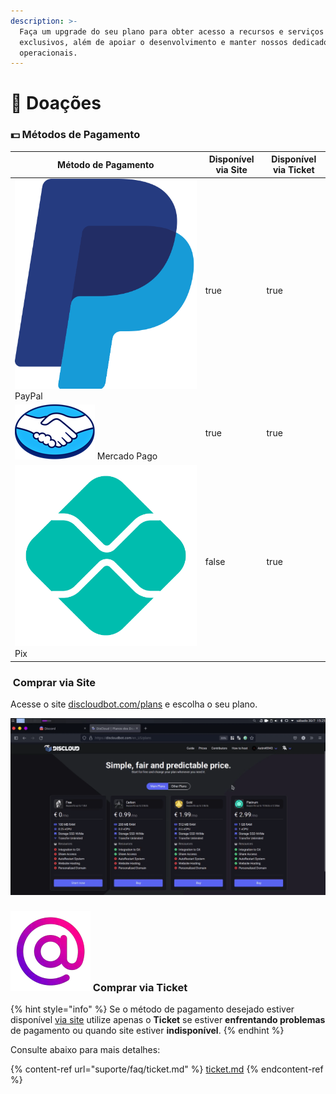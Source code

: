 ```yaml
---
description: >-
  Faça um upgrade do seu plano para obter acesso a recursos e serviços
  exclusivos, além de apoiar o desenvolvimento e manter nossos dedicados
  operacionais.
---
```


# 🤲 Doações

### :dollar: Métodos de Pagamento

<table><thead><tr><th>Método de Pagamento</th><th data-type="checkbox">Disponível via Site</th><th data-type="checkbox">Disponível via Ticket</th></tr></thead><tbody><tr><td><img src=".gitbook/assets/PayPal.png" alt="" data-size="line"> PayPal</td><td>true</td><td>true</td></tr><tr><td><img src=".gitbook/assets/MercadoPago.png" alt="" data-size="line"> Mercado Pago</td><td>true</td><td>true</td></tr><tr><td><img src=".gitbook/assets/pix.png" alt="" data-size="line"> Pix</td><td>false</td><td>true</td></tr></tbody></table>

### <img src=".gitbook/assets/discloudlogo (1).png" alt="" data-size="line"> Comprar via Site

Acesse o site [discloudbot.com/plans](https://discloudbot.com/plans) e escolha o seu plano.

![](.gitbook/assets/buy-carbon.gif)

### <img src=".gitbook/assets/ticket-logo.webp" alt="" data-size="line"> Comprar via Ticket

{% hint style="info" %}
Se o método de pagamento desejado estiver disponível [via site](doacoes.md#via-site) utilize apenas o **Ticket** se estiver **enfrentando problemas** de pagamento ou quando site estiver **indisponível**.
{% endhint %}

Consulte abaixo para mais detalhes:

{% content-ref url="suporte/faq/ticket.md" %}
[ticket.md](suporte/faq/ticket.md)
{% endcontent-ref %}
